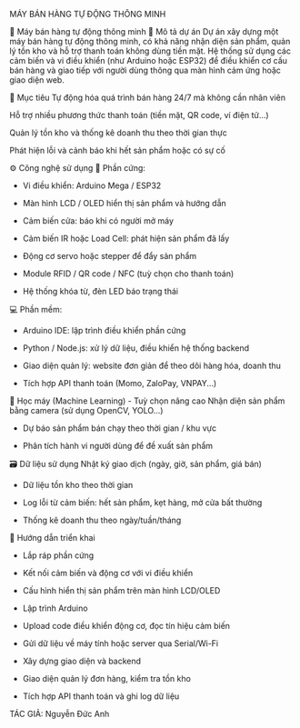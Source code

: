 MÁY BÁN HÀNG TỰ ĐỘNG THÔNG MINH

🤖 Máy bán hàng tự động thông minh
📝 Mô tả dự án
Dự án xây dựng một máy bán hàng tự động thông minh, có khả năng nhận diện sản phẩm, quản lý tồn kho và hỗ trợ thanh toán không dùng tiền mặt. Hệ thống sử dụng các cảm biến và vi điều khiển (như Arduino hoặc ESP32) để điều khiển cơ cấu bán hàng và giao tiếp với người dùng thông qua màn hình cảm ứng hoặc giao diện web.

🎯 Mục tiêu
Tự động hóa quá trình bán hàng 24/7 mà không cần nhân viên

Hỗ trợ nhiều phương thức thanh toán (tiền mặt, QR code, ví điện tử...)

Quản lý tồn kho và thống kê doanh thu theo thời gian thực

Phát hiện lỗi và cảnh báo khi hết sản phẩm hoặc có sự cố

⚙️ Công nghệ sử dụng
📡 Phần cứng:

- Vi điều khiển: Arduino Mega / ESP32

- Màn hình LCD / OLED hiển thị sản phẩm và hướng dẫn

- Cảm biến cửa: báo khi có người mở máy

- Cảm biến IR hoặc Load Cell: phát hiện sản phẩm đã lấy

- Động cơ servo hoặc stepper để đẩy sản phẩm

- Module RFID / QR code / NFC (tuỳ chọn cho thanh toán)

- Hệ thống khóa từ, đèn LED báo trạng thái

💻 Phần mềm:

- Arduino IDE: lập trình điều khiển phần cứng

- Python / Node.js: xử lý dữ liệu, điều khiển hệ thống backend

- Giao diện quản lý: website đơn giản để theo dõi hàng hóa, doanh thu

- Tích hợp API thanh toán (Momo, ZaloPay, VNPAY...)

🧠 Học máy (Machine Learning) - Tuỳ chọn nâng cao
Nhận diện sản phẩm bằng camera (sử dụng OpenCV, YOLO...)

- Dự báo sản phẩm bán chạy theo thời gian / khu vực

- Phân tích hành vi người dùng để đề xuất sản phẩm

🗃️ Dữ liệu sử dụng
Nhật ký giao dịch (ngày, giờ, sản phẩm, giá bán)

- Dữ liệu tồn kho theo thời gian

- Log lỗi từ cảm biến: hết sản phẩm, kẹt hàng, mở cửa bất thường

- Thống kê doanh thu theo ngày/tuần/tháng

🚀 Hướng dẫn triển khai
- Lắp ráp phần cứng

- Kết nối cảm biến và động cơ với vi điều khiển

- Cấu hình hiển thị sản phẩm trên màn hình LCD/OLED

- Lập trình Arduino

- Upload code điều khiển động cơ, đọc tín hiệu cảm biến

- Gửi dữ liệu về máy tính hoặc server qua Serial/Wi-Fi

- Xây dựng giao diện và backend

- Giao diện quản lý đơn hàng, kiểm tra tồn kho

- Tích hợp API thanh toán và ghi log dữ liệu

TÁC GIẢ: Nguyễn Đức Anh
